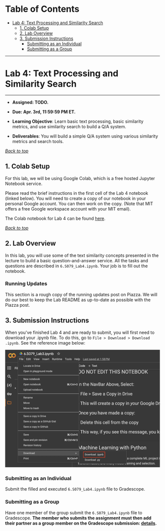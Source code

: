 Table of Contents
=================
- [Lab 4: Text Processing and Similarity Search](#lab-4-text-processing-and-similarity-search)
  * [1. Colab Setup](#1-colab-setup)
  * [2. Lab Overview](#2-lab-overview)
  * [3. Submission Instructions](#3-submission-instructions)
    * [Submitting as an Individual](#submitting-as-an-individual)
    * [Submitting as a Group](#submitting-as-a-group)

---
# Lab 4: Text Processing and Similarity Search
---
* **Assigned: TODO.**
* **Due: Apr. 3rd, 11:59:59 PM ET.**

* **Learning Objective**: Learn basic text processing, basic similarity metrics, and use similarity search to build a Q/A system.
* **Deliverables**: You will build a simple Q/A system using various similarity metrics and search tools.

[*Back to top*](#table-of-contents)

## 1. Colab Setup

For this lab, we will be using Google Colab, which is a free hosted Jupyter Notebook service.

Please read the brief instructions in the first cell of the Lab 4 notebook (linked below). You will need to create a copy of our notebook in your personal Google account. You can then work on the copy. (Note that MIT offers a free Google workspace account with your MIT email).

The Colab notebook for Lab 4 can be found [here](https://drive.google.com/file/d/1uI0D6wpPJJF8zNEldt5cCZXrKgGS6108/view?usp=sharing).

[*Back to top*](#table-of-contents)

## 2. Lab Overview
In this lab, you will use some of the text similarity concepts presented in the lecture to build a basic question-and-answer service.
All the tasks and questions are described in `6.S079_Lab4.ipynb`. Your job is to fill out the notebook.

### Running Updates
This section is a rough copy of the running updates post on Piazza. We will do our best to keep the Lab README as up-to-date as possible with the Piazza post.

## 3. Submission Instructions
When you've finished Lab 4 and are ready to submit, you will first need to download your .ipynb file. To do this, go to `File > Download > Download .ipynb`. See the reference image below:

![download-ipynb](../lab_3/readme-imgs/download_ipynb.png)

### Submitting as an Individual

Submit the filled and executed `6.S079_Lab4.ipynb` file to Gradescope.

### Submitting as a Group
Have one member of the group submit the `6.S079_Lab4.ipynb` file to Gradescope. **The member who submits the assignment must then add their partner as a group member on the Gradescope submission: [details](https://help.gradescope.com/article/m5qz2xsnjy-student-add-group-members).**
